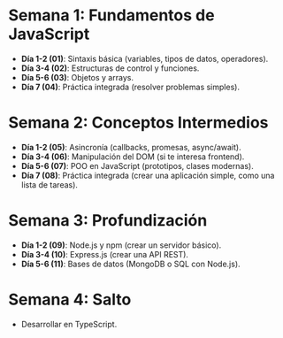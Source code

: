 # Semana 1: Fundamentos de JavaScript
- **Día 1-2 (01)**: Sintaxis básica (variables, tipos de datos, operadores).
- **Día 3-4 (02)**: Estructuras de control y funciones.
- **Día 5-6 (03)**: Objetos y arrays.
- **Día 7 (04)**: Práctica integrada (resolver problemas simples).

# Semana 2: Conceptos Intermedios
- **Día 1-2 (05)**: Asincronía (callbacks, promesas, async/await).
- **Día 3-4 (06)**: Manipulación del DOM (si te interesa frontend).
- **Día 5-6 (07)**: POO en JavaScript (prototipos, clases modernas).
- **Día 7 (08)**: Práctica integrada (crear una aplicación simple, como una lista de tareas).

# Semana 3: Profundización
- **Día 1-2 (09)**: Node.js y npm (crear un servidor básico).
- **Día 3-4 (10)**: Express.js (crear una API REST).
- **Día 5-6 (11)**: Bases de datos (MongoDB o SQL con Node.js).

# Semana 4: Salto
- Desarrollar en TypeScript.